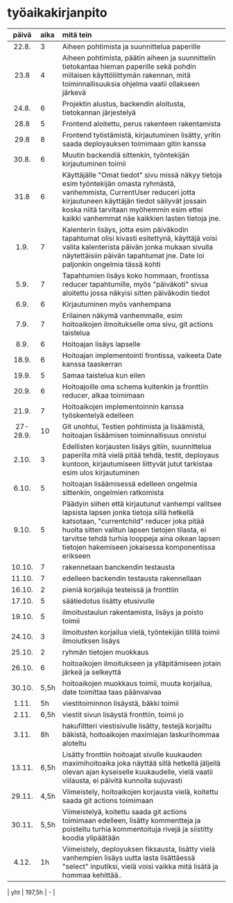 # työaikakirjanpito

| päivä | aika | mitä tein  |
| :----:|:-----| :-----|
| 22.8. | 3    |  Aiheen pohtimista ja suunnittelua paperille |
| 23.8  | 4    | Aiheen pohtimista, päätin aiheen ja suunnittelin tietokantaa hieman paperille sekä pohdin millaisen käyttöliittymän rakennan, mitä toiminnallisuuksia ohjelma vaatii ollakseen järkevä |
| 24.8. | 6    | Projektin alustus, backendin aloitusta, tietokannan järjestelyä |
| 28.8  | 5    | Frontend aloitettu, perus rakenteen rakentamista |
| 29.8  | 8    | Frontend työstämistä, kirjautuminen lisätty, yritin saada deployauksen toimimaan gitin kanssa |
| 30.8. | 6    | Muutin backendiä sittenkin, työntekijän kirjautuminen toimii |
| 31.8  | 6    | Käyttäjälle "Omat tiedot" sivu missä näkyy tietoja esim työntekijän omasta ryhmästä, vanhemmista, CurrentUser reduceri jotta kirjautuneen käyttäjän tiedot säilyvät jossain koska niitä tarvitaan myöhemmin esim ettei kaikki vanhemmat näe kaikkien lasten tietoja jne. |
| 1.9.  | 7    | Kalenterin lisäys, jotta esim päiväkodin tapahtumat olisi kivasti esitettynä, käyttäjä voisi valita kalenterista päivän jonka mukaan sivulla näytettäisiin päivän tapahtumat jne. Date loi paljonkin ongelmia tässä kohti |
| 5.9.  | 7    | Tapahtumien lisäys koko hommaan, frontissa reducer tapahtumille, myös "päiväkoti" sivua aloitettu jossa näkyisi sitten päiväkodin tiedot |
| 6.9.  | 6    | Kirjautuminen myös vanhempana |
| 7.9.  | 7   | Erilainen näkymä vanhemmalle, esim hoitoaikojen ilmoitukselle oma sivu, git actions taistelua  |
| 8.9.  | 6   | Hoitoajan lisäys lapselle  |
| 18.9. | 6   |  Hoitoajan implementointi frontissa, vaikeeta Date kanssa taaskerran |
| 19.9.  | 5   | Samaa taistelua kun eilen  |
| 20.9.  | 6   | Hoitoajoille oma schema kuitenkin ja fronttiin reducer, alkaa toimimaan  |
| 21.9.  | 7   | Hoitoaikojen implementoinnin kanssa työskentelyä edelleen  |
| 27-28.9.  | 10   | Git unohtui, Testien pohtimista ja lisäämistä, hoitoajan lisäämisen toiminnallisuus onnistui |
| 2.10.  | 3   | Edellisten korjausten lisäys gitiin, suunnittelua paperilla mitä vielä pitää tehdä, testit, deployaus kuntoon, kirjautumiseen liittyvät jutut tarkistaa esim ulos kirjautuminen  |
| 6.10.  | 5   | hoitoajan lisäämisessä edelleen ongelmia sittenkin, ongelmien ratkomista  |
| 9.10.  | 5   | Päädyin siihen  että kirjautunut vanhempi valitsee lapsista lapsen jonka tietoja sillä hetkellä katsotaan, "currentchild" reducer joka pitää huolta sitten valitun lapsen tietojen tilasta, ei tarvitse tehdä turhia looppeja aina oikean lapsen tietojen hakemiseen jokaisessa komponentissa erikseen |
| 10.10.  | 7   |  rakennetaan banckendin testausta |
| 11.10.  | 7   | edelleen backendin testausta rakennellaan |
| 16.10.  | 2   | pieniä korjailuja testeissä ja fronttiin |
| 17.10.  | 5   | säätiedotus lisätty etusivulle |
| 19.10.  | 5   |  ilmoitustaulun rakentamista, lisäys ja poisto toimii |
| 24.10.  | 3   |  ilmoitusten korjailua vielä, työntekijän tilillä toimii ilmoiutksen lisäys |
| 25.10.  | 2  | ryhmän tietojen muokkaus |
| 26.10.  | 6   | hoitoaikojen ilmoitukseen ja ylläpitämiseen jotain järkeä ja selkeyttä |
| 30.10.  | 5,5h   | hoitoaikojen muokkaus toimii, muuta korjailua, date toimittaa taas päänvaivaa |
| 1.11.  | 5h   | viestitoiminnon lisäystä, bäkki toimii |
| 2.11.  | 6,5h   |  viestit sivun lisäystä fronttiin, toimii jo |
| 3.11.  | 8h |  hakufiltteri viestisivulle lisätty, testejä korjailtu bäkistä, hoitoaikojen maximiajan laskurihommaa aloteltu |
| 13.11.  | 6,5h   | Lisätty fronttiin hoitoajat sivulle kuukauden maximihoitoaika joka näyttää sillä hetkellä jäljellä olevan ajan kyseiselle kuukaudelle, vielä vaatii viilausta, ei päivitä kunnolla sujuvasti |
| 29.11.  | 4,5h   | Viimeistely, hoitoaikojen korjausta vielä, koitettu saada git actions toimimaan |
| 30.11.  | 5,5h   | Viimeistelyä, koitettu saada git actions toimimaan edelleen, lisätty kommentteja ja poisteltu turhia kommentoituja rivejä ja siistitty koodia ylipäätään |
| 4.12.  | 1h   | Viimeistely, deployuksen fiksausta, lisätty vielä vanhempien lisäys uutta lasta lisättäessä "select" inputiksi, vielä voisi vaikka mitä lisätä ja hommaa kehittää.. |

| yht     | 197,5h | - | 